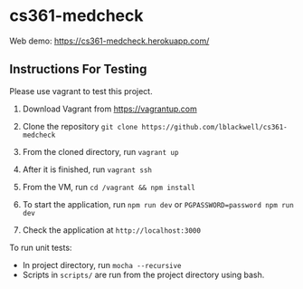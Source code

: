 # cs361-medcheck

Web demo: https://cs361-medcheck.herokuapp.com/

## Instructions For Testing

Please use vagrant to test this project.

1. Download Vagrant from https://vagrantup.com

2. Clone the repository `git clone https://github.com/lblackwell/cs361-medcheck`

3. From the cloned directory, run `vagrant up`

4. After it is finished, run `vagrant ssh`

5. From the VM, run `cd /vagrant && npm install`

6. To start the application, run `npm run dev` or `PGPASSWORD=password npm run dev`

7. Check the application at `http://localhost:3000`

To run unit tests:
- In project directory, run `mocha --recursive`
- Scripts in `scripts/` are run from the project directory using bash.
